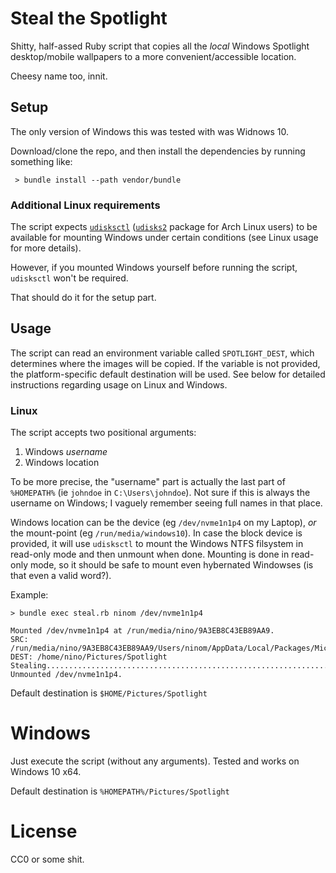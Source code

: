 # Steal the Spotlight

Shitty, half-assed Ruby script that copies all the _local_ Windows Spotlight desktop/mobile wallpapers to a more convenient/accessible location.

Cheesy name too, innit.

## Setup

The only version of Windows this was tested with was Widnows 10.

Download/clone the repo, and then install the dependencies by running something like:

~~~
 > bundle install --path vendor/bundle
~~~

### Additional Linux requirements

The script expects [`udisksctl`](https://www.freedesktop.org/wiki/Software/udisks/) ([`udisks2`](https://www.archlinux.org/packages/?name=udisks2) package for Arch Linux users) to be available for mounting Windows under certain conditions (see Linux usage for more details).

However, if you mounted Windows yourself before running the script, `udisksctl` won't be required.

That should do it for the setup part.

## Usage

The script can read an environment variable called `SPOTLIGHT_DEST`, which determines where the images will be copied.
If the variable is not provided, the platform-specific default destination will be used. See below for detailed instructions regarding usage on Linux and Windows.

### Linux

The script accepts two positional arguments:

  1. Windows _username_
  2. Windows location

To be more precise, the "username" part is actually the last part of `%HOMEPATH%` (ie `johndoe` in `C:\Users\johndoe`).
Not sure if this is always the username on Windows; I vaguely remember seeing full names in that place.

Windows location can be the device (eg `/dev/nvme1n1p4` on my Laptop), *or* the mount-point (eg `/run/media/windows10`).
In case the block device is provided, it will use `udisksctl` to mount the Windows NTFS filsystem in read-only mode and then unmount when done. Mounting is done in read-only mode, so it should be safe to mount even hybernated Windowses (is that even a valid word?).

Example:

~~~
> bundle exec steal.rb ninom /dev/nvme1n1p4
~~~
~~~
Mounted /dev/nvme1n1p4 at /run/media/nino/9A3EB8C43EB89AA9.
SRC: /run/media/nino/9A3EB8C43EB89AA9/Users/ninom/AppData/Local/Packages/Microsoft.Windows.ContentDeliveryManager_cw5n1h2txyewy/LocalState/Assets
DEST: /home/nino/Pictures/Spotlight
Stealing.........................................................................................................................
Unmounted /dev/nvme1n1p4.
~~~

Default destination is `$HOME/Pictures/Spotlight`

# Windows

Just execute the script (without any arguments). Tested and works on Windows 10 x64.

Default destination is `%HOMEPATH%/Pictures/Spotlight`

# License

CC0 or some shit.
